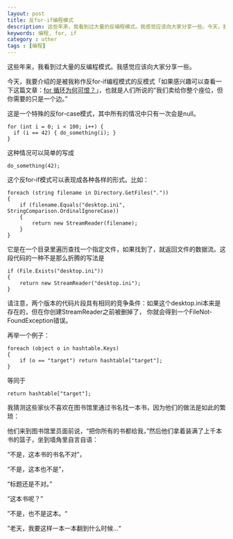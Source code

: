 ```yaml
---
layout: post
title: 反for-if编程模式
description: 这些年来，我看到过大量的反编程模式。我感觉应该向大家分享一些。今天，我要介绍的是被我称作反for-if编程模式的反模式，也就是人们所说的”我们卖给你整个座位，但你需要的只是一个边。”
keywords: 编程, for, if
category : other
tags : [编程]
---
```


这些年来，我看到过大量的反编程模式。我感觉应该向大家分享一些。

今天，我要介绍的是被我称作反for-if编程模式的反模式「如果感兴趣可以查看一下这篇文章：[for 循环为何可恨？](http://justjavac.com/other/2012/05/15/whats-wrong-with-the-for-loop.html)」，也就是人们所说的”我们卖给你整个座位，但你需要的只是一个边。”

这是一个特殊的反for-case模式，其中所有的情况中只有一次会是null。

    for (int i = 0; i < 100; i++) {
      if (i == 42) { do_something(i); }
    }

这种情况可以简单的写成

    do_something(42);

这个反for-if模式可以表现成各种各样的形式。比如：

    foreach (string filename in Directory.GetFiles("."))
    {
        if (filename.Equals("desktop.ini", StringComparison.OrdinalIgnoreCase))
        {
            return new StreamReader(filename);
        }
    }
    
它是在一个目录里遍历查找一个指定文件，如果找到了，就返回文件的数据流。这段代码的一种不是那么折腾的写法是

    if (File.Exists("desktop.ini"))
    {
        return new StreamReader("desktop.ini");
    }

请注意，两个版本的代码片段具有相同的竞争条件：如果这个desktop.ini本来是存在的，但在你创建Stream­Reader之前被删掉了，
你就会得到一个File­Not­Found­Exception错误。

再举一个例子：

    foreach (object o in hashtable.Keys)
    {
        if (o == "target") return hashtable["target"];
    }

等同于

    return hashtable["target"];

我猜测这些家伙不喜欢在图书馆里通过书名找一本书，因为他们的做法是如此的繁琐：

他们来到图书馆里员面前说，“把你所有的书都给我，”然后他们拿着装满了上千本书的篮子，坐到墙角里自言自语：

“不是，这本书的书名不对”，

“不是，这本也不是”，

“标题还是不对。”

“这本书呢？”

”不是，也不是这本。“

”老天，我要这样一本一本翻到什么时候…“
